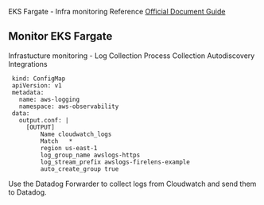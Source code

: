 EKS Fargate - Infra monitoring
Reference [Official Document Guide](https://docs.datadoghq.com/integrations/eks_fargate/#configuration)

Monitor EKS Fargate
--------
Infrastucture monitoring - 
Log Collection
Process Collection
Autodiscovery Integrations

```
 kind: ConfigMap
 apiVersion: v1
 metadata:
   name: aws-logging
   namespace: aws-observability
 data:
   output.conf: |
     [OUTPUT]
         Name cloudwatch_logs
         Match   *
         region us-east-1
         log_group_name awslogs-https
         log_stream_prefix awslogs-firelens-example
         auto_create_group true
```

Use the Datadog Forwarder to collect logs from Cloudwatch and send them to Datadog.
